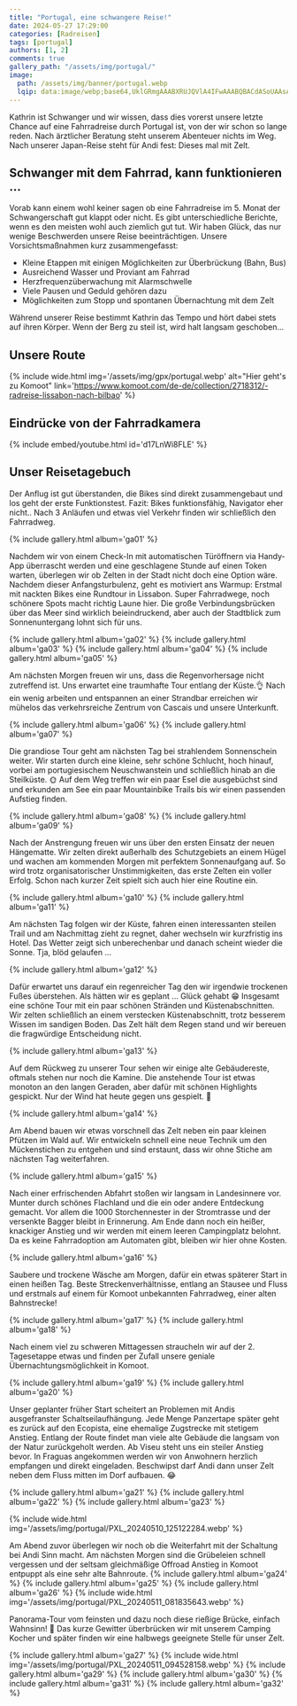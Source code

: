 ```yaml
---
title: "Portugal, eine schwangere Reise!"
date: 2024-05-27 17:29:00
categories: [Radreisen]
tags: [portugal]
authors: [1, 2]
comments: true
gallery_path: "/assets/img/portugal/"
image:
  path: /assets/img/banner/portugal.webp
  lqip: data:image/webp;base64,UklGRmgAAABXRUJQVlA4IFwAAABQBACdASoUAAsAPzmEulOvKKWisAgB4CcJYgCdGuAAWXrsdJsuGLvXKZMAAPyL2HRsCn2aXyzL6T3ZXJjnn2y+WXflnWBE0FQSg1Fb05ZhRTWcufcq1/9dDAAAAA==
---
```


Kathrin ist Schwanger und wir wissen, dass dies vorerst unsere letzte Chance auf eine Fahrradreise durch Portugal ist, von der wir schon so lange reden. Nach ärztlicher Beratung steht unserem Abenteuer nichts im Weg. Nach unserer Japan-Reise steht für Andi fest: Dieses mal mit Zelt.

## Schwanger mit dem Fahrrad, kann funktionieren …

Vorab kann einem wohl keiner sagen ob eine Fahrradreise im 5. Monat der Schwangerschaft gut klappt oder nicht. Es gibt unterschiedliche Berichte, wenn es den meisten wohl auch ziemlich gut tut. Wir haben Glück, das nur wenige Beschwerden unsere Reise beeinträchtigen. Unsere Vorsichtsmaßnahmen kurz zusammengefasst:

- Kleine Etappen mit einigen Möglichkeiten zur Überbrückung (Bahn, Bus)
- Ausreichend Wasser und Proviant am Fahrrad
- Herzfrequenzüberwachung mit Alarmschwelle
- Viele Pausen und Geduld gehören dazu
- Möglichkeiten zum Stopp und spontanen Übernachtung mit dem Zelt

Während unserer Reise bestimmt Kathrin das Tempo und hört dabei stets auf ihren Körper. Wenn der Berg zu steil ist, wird halt langsam geschoben…

## Unsere Route

{% include wide.html img='/assets/img/gpx/portugal.webp' alt="Hier geht's zu Komoot" link='https://www.komoot.com/de-de/collection/2718312/-radreise-lissabon-nach-bilbao' %}

## Eindrücke von der Fahrradkamera

{% include embed/youtube.html id='d17LnWi8FLE' %}

## Unser Reisetagebuch

Der Anflug ist gut überstanden, die Bikes sind direkt zusammengebaut und los geht der erste Funktionstest. Fazit: Bikes funktionsfähig, Navigator eher nicht.. Nach 3 Anläufen und etwas viel Verkehr finden wir schließlich den Fahrradweg.

{% include gallery.html album='ga01' %}

Nachdem wir von einem Check-In mit automatischen Türöffnern via Handy-App überrascht werden und eine geschlagene Stunde auf einen Token warten, überlegen wir ob Zelten in der Stadt nicht doch eine Option wäre. Nachdem dieser Anfangsturbulenz, geht es motiviert ans Warmup: Erstmal mit nackten Bikes eine Rundtour in Lissabon. Super Fahrradwege, noch schönere Spots macht richtig Laune hier. Die große Verbindungsbrücken über das Meer sind wirklich beieindruckend, aber auch der Stadtblick zum Sonnenuntergang lohnt sich für uns.

{% include gallery.html album='ga02' %}
{% include gallery.html album='ga03' %}
{% include gallery.html album='ga04' %}
{% include gallery.html album='ga05' %}

Am nächsten Morgen freuen wir uns, dass die Regenvorhersage nicht zutreffend ist. Uns erwartet eine traumhafte Tour entlang der Küste.👌 Nach ein wenig arbeiten und entspannen an einer Strandbar erreichen wir mühelos das verkehrsreiche Zentrum von Cascais und unsere Unterkunft.

{% include gallery.html album='ga06' %}
{% include gallery.html album='ga07' %}

Die grandiose Tour geht am nächsten Tag bei strahlendem Sonnenschein weiter. Wir starten durch eine kleine, sehr schöne Schlucht, hoch hinauf, vorbei am portugiesischem Neuschwanstein und schließlich hinab an die Steilküste. 🌞 Auf dem Weg treffen wir ein paar Esel die ausgebüchst sind und erkunden am See ein paar Mountainbike Trails bis wir einen passenden Aufstieg finden.

{% include gallery.html album='ga08' %}
{% include gallery.html album='ga09' %}

Nach der Anstrengung freuen wir uns über den ersten Einsatz der neuen Hängematte. Wir zelten direkt außerhalb des Schutzgebiets an einem Hügel und wachen am kommenden Morgen mit perfektem Sonnenaufgang auf. So wird trotz organisatorischer Unstimmigkeiten, das erste Zelten ein voller Erfolg. Schon nach kurzer Zeit spielt sich auch hier eine Routine ein.

{% include gallery.html album='ga10' %}
{% include gallery.html album='ga11' %}

Am nächsten Tag folgen wir der Küste, fahren einen interessanten steilen Trail und am Nachmittag zieht zu regnet, daher wechseln wir kurzfristig ins Hotel. Das Wetter zeigt sich unberechenbar und danach scheint wieder die Sonne. Tja, blöd gelaufen …

{% include gallery.html album='ga12' %}

Dafür erwartet uns darauf ein regenreicher Tag den wir irgendwie trockenen Fußes überstehen. Als hätten wir es geplant … Glück gehabt 😁 Insgesamt eine schöne Tour mit ein paar schönen Stränden und Küstenabschnitten. Wir zelten schließlich an einem verstecken Küstenabschnitt, trotz besserem Wissen im sandigen Boden. Das Zelt hält dem Regen stand und wir bereuen die fragwürdige Entscheidung nicht.

{% include gallery.html album='ga13' %}

Auf dem Rückweg zu unserer Tour sehen wir einige alte Gebäudereste, oftmals stehen nur noch die Kamine. Die anstehende Tour ist etwas monoton an den langen Geraden, aber dafür mit schönen Highlights gespickt. Nur der Wind hat heute gegen uns gespielt. 🥵

{% include gallery.html album='ga14' %}

Am Abend bauen wir etwas vorschnell das Zelt neben ein paar kleinen Pfützen im Wald auf. Wir entwickeln schnell eine neue Technik um den Mückenstichen zu entgehen und sind erstaunt, dass wir ohne Stiche am nächsten Tag weiterfahren.

{% include gallery.html album='ga15' %}

Nach einer erfrischenden Abfahrt stoßen wir langsam in Landesinnere vor. Munter durch schönes Flachland und die ein oder andere Entdeckung gemacht. Vor allem die 1000 Storchennester in der Stromtrasse und der versenkte Bagger bleibt in Erinnerung. Am Ende dann noch ein heißer, knackiger Anstieg und wir werden mit einem leeren Campingplatz belohnt. Da es keine Fahrradoption am Automaten gibt, bleiben wir hier ohne Kosten.

{% include gallery.html album='ga16' %}


Saubere und trockene Wäsche am Morgen, dafür ein etwas späterer Start in einen heißen Tag. Beste Streckenverhältnisse, entlang an Stausee und Fluss und erstmals auf einem für Komoot unbekannten Fahrradweg, einer alten Bahnstrecke!

{% include gallery.html album='ga17' %}
{% include gallery.html album='ga18' %}

Nach einem viel zu schweren Mittagessen straucheln wir auf der 2. Tagesetappe etwas und finden per Zufall unsere geniale Übernachtungsmöglichkeit in Komoot.


{% include gallery.html album='ga19' %}
{% include gallery.html album='ga20' %}

Unser geplanter früher Start scheitert an Problemen mit Andis ausgefranster Schaltseilaufhängung. Jede Menge Panzertape später geht es zurück auf den Ecopista, eine ehemalige Zugstrecke mit stetigem Anstieg. Entlang der Route findet man viele alte Gebäude die langsam von der Natur zurückgeholt werden. Ab Viseu steht uns ein steiler Anstieg bevor. In Fraguas angekommen werden wir von Anwohnern herzlich empfangen und direkt eingeladen. Beschwipst darf Andi dann unser Zelt neben dem Fluss mitten im Dorf aufbauen. 😂


{% include gallery.html album='ga21' %}
{% include gallery.html album='ga22' %}
{% include gallery.html album='ga23' %}

{% include wide.html img='/assets/img/portugal/PXL_20240510_125122284.webp' %}

Am Abend zuvor überlegen wir noch ob die Weiterfahrt mit der Schaltung bei Andi Sinn macht. Am nächsten Morgen sind die Grübeleien schnell vergessen und der seltsam gleichmäßige Offroad Anstieg in Komoot entpuppt als eine sehr alte Bahnroute. 
{% include gallery.html album='ga24' %}
{% include gallery.html album='ga25' %}
{% include gallery.html album='ga26' %}
{% include wide.html img='/assets/img/portugal/PXL_20240511_081835643.webp' %}

Panorama-Tour vom feinsten und dazu noch diese rießige Brücke, einfach Wahnsinn! 🤙 Das kurze Gewitter überbrücken wir mit unserem Camping Kocher und später finden wir eine halbwegs geeignete Stelle für unser Zelt.

{% include gallery.html album='ga27' %}
{% include wide.html img='/assets/img/portugal/PXL_20240511_094528158.webp' %}
{% include gallery.html album='ga29' %}
{% include gallery.html album='ga30' %}
{% include gallery.html album='ga31' %}
{% include gallery.html album='ga32' %}